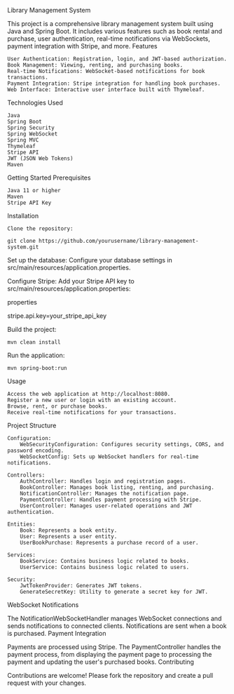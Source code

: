 Library Management System

This project is a comprehensive library management system built using Java and Spring Boot. It includes various features such as book rental and purchase, user authentication, real-time notifications via WebSockets, payment integration with Stripe, and more.
Features

    User Authentication: Registration, login, and JWT-based authorization.
    Book Management: Viewing, renting, and purchasing books.
    Real-time Notifications: WebSocket-based notifications for book transactions.
    Payment Integration: Stripe integration for handling book purchases.
    Web Interface: Interactive user interface built with Thymeleaf.

Technologies Used

    Java
    Spring Boot
    Spring Security
    Spring WebSocket
    Spring MVC
    Thymeleaf
    Stripe API
    JWT (JSON Web Tokens)
    Maven

Getting Started
Prerequisites

    Java 11 or higher
    Maven
    Stripe API Key

Installation

    Clone the repository:
 
    git clone https://github.com/yourusername/library-management-system.git
  

Set up the database:
Configure your database settings in src/main/resources/application.properties.

Configure Stripe:
Add your Stripe API key to src/main/resources/application.properties:

properties

stripe.api.key=your_stripe_api_key

 Build the project:

    mvn clean install

Run the application:

    mvn spring-boot:run

Usage

    Access the web application at http://localhost:8080.
    Register a new user or login with an existing account.
    Browse, rent, or purchase books.
    Receive real-time notifications for your transactions.

Project Structure

    Configuration:
        WebSecurityConfiguration: Configures security settings, CORS, and password encoding.
        WebSocketConfig: Sets up WebSocket handlers for real-time notifications.

    Controllers:
        AuthController: Handles login and registration pages.
        BookController: Manages book listing, renting, and purchasing.
        NotificationController: Manages the notification page.
        PaymentController: Handles payment processing with Stripe.
        UserController: Manages user-related operations and JWT authentication.

    Entities:
        Book: Represents a book entity.
        User: Represents a user entity.
        UserBookPurchase: Represents a purchase record of a user.

    Services:
        BookService: Contains business logic related to books.
        UserService: Contains business logic related to users.

    Security:
        JwtTokenProvider: Generates JWT tokens.
        GenerateSecretKey: Utility to generate a secret key for JWT.

WebSocket Notifications

The NotificationWebSocketHandler manages WebSocket connections and sends notifications to connected clients. Notifications are sent when a book is purchased.
Payment Integration

Payments are processed using Stripe. The PaymentController handles the payment process, from displaying the payment page to processing the payment and updating the user's purchased books.
Contributing

Contributions are welcome! Please fork the repository and create a pull request with your changes.
